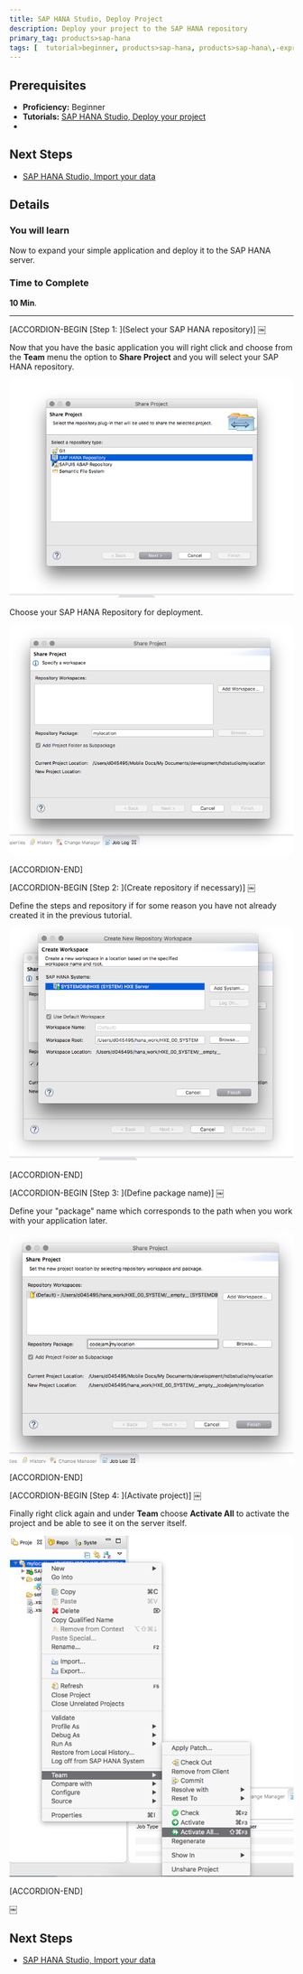 ```yaml
---
title: SAP HANA Studio, Deploy Project
description: Deploy your project to the SAP HANA repository
primary_tag: products>sap-hana
tags: [  tutorial>beginner, products>sap-hana, products>sap-hana\,-express-edition , products>sap-hana-studio ]
---
```

## Prerequisites  
- **Proficiency:** Beginner
- **Tutorials:** [SAP HANA Studio, Deploy your project](http://www.sap.com/developer/tutorials/studio-deploy-project.html)
-
## Next Steps
- [SAP HANA Studio, Import your data](http://www.sap.com/developer/tutorials/studio-import-data.html)

## Details
### You will learn  
Now to expand your simple application and deploy it to the SAP HANA server.

### Time to Complete
**10 Min**.

---

[ACCORDION-BEGIN [Step 1: ](Select your SAP HANA repository)] ￼

Now that you have the basic application you will right click and choose from the **Team** menu the option to **Share Project** and you will select your SAP HANA repository.

![Share Project](1.png)


Choose your SAP HANA Repository for deployment.

![Choose the SAP HANA repo](2.png)


[ACCORDION-END]

[ACCORDION-BEGIN [Step 2: ](Create repository if necessary)] ￼

Define the steps and repository if for some reason you have not already created it in the previous tutorial.

![Specific Repo](3.png)


[ACCORDION-END]

[ACCORDION-BEGIN [Step 3: ](Define package name)] ￼

Define your "package" name which corresponds to the path when you work with your application later.

![Define package](4.png)


[ACCORDION-END]

[ACCORDION-BEGIN [Step 4: ](Activate project)] ￼

Finally right click again and under **Team** choose **Activate All** to activate the project and be able to see it on the server itself.

![Activate](5.png)


[ACCORDION-END]

￼

## Next Steps
- [SAP HANA Studio, Import your data](http://www.sap.com/developer/tutorials/studio-import-data.html)

